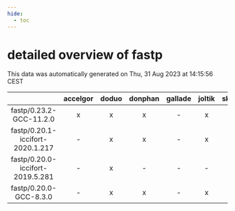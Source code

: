 ```yaml
---
hide:
  - toc
---
```


detailed overview of fastp
==========================


This data was automatically generated on Thu, 31 Aug 2023 at 14:15:56 CEST  

| |accelgor|doduo|donphan|gallade|joltik|skitty|swalot|victini|
| :---: | :---: | :---: | :---: | :---: | :---: | :---: | :---: | :---: |
|fastp/0.23.2-GCC-11.2.0|x|x|x|-|x|x|x|x|
|fastp/0.20.1-iccifort-2020.1.217|-|x|x|-|x|-|-|-|
|fastp/0.20.0-iccifort-2019.5.281|-|x|-|-|-|-|-|-|
|fastp/0.20.0-GCC-8.3.0|-|x|x|-|x|x|-|x|
